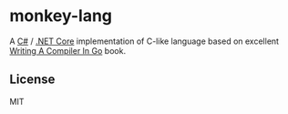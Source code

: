 # monkey-lang

A [C#](https://docs.microsoft.com/en-us/dotnet/csharp/language-reference/)
/ [.NET Core](https://docs.microsoft.com/en-us/dotnet/core/about)
implementation of C-like language based on excellent
[Writing A Compiler In Go](https://compilerbook.com/) book.

## License
MIT
